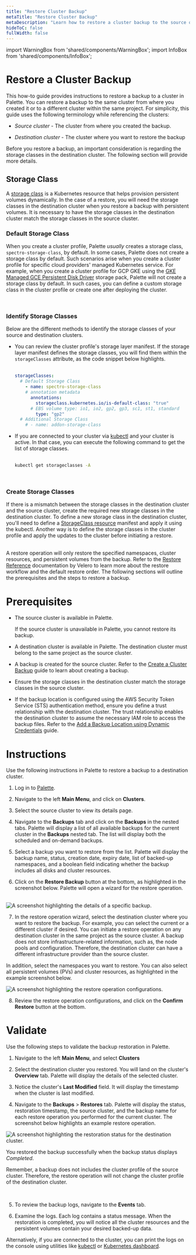 ```yaml
---
title: "Restore Cluster Backup"
metaTitle: "Restore Cluster Backup"
metaDescription: "Learn how to restore a cluster backup to the source or a different cluster."
hideToC: false
fullWidth: false
---
```


import WarningBox from 'shared/components/WarningBox';
import InfoBox from 'shared/components/InfoBox';

# Restore a Cluster Backup

This how-to guide provides instructions to restore a backup to a cluster in Palette. You can restore a backup to the same cluster from where you created it or to a different cluster within the same project. For simplicity, this guide uses the following terminology while referencing the clusters:
<br />

- *Source cluster* - The cluster from where you created the backup.


- *Destination cluster* - The cluster where you want to restore the backup


Before you restore a backup, an important consideration is regarding the storage classes in the destination cluster. The following section will provide more details. 
<br />

## Storage Class

A [storage class](https://kubernetes.io/docs/concepts/storage/storage-classes/) is a Kubernetes resource that helps provision persistent volumes dynamically. In the case of a restore, you will need the storage classes in the destination cluster when you restore a backup with persistent volumes. It is necessary to have the storage classes in the destination cluster match the storage classes in the source cluster. 
<br />

### Default Storage Class
When you create a cluster profile, Palette *usually* creates a storage class, `spectro-storage-class`, by default. In some cases, Palette does not create a storage class by default. Such scenarios arise when you create a cluster profile for specific cloud providers' managed Kubernetes service. For example, when you create a cluster profile for GCP GKE using the  [GKE Managed GCE Persistent Disk Driver](https://docs.spectrocloud.com/integrations/gce) storage pack, Palette will not create a storage class by default. In such cases, you can define a custom storage class in the cluster profile or create one after deploying the cluster. 

<br />

### Identify Storage Classes
Below are the different methods to identify the storage classes of your source and destination clusters. 
<br />

- You can review the cluster profile's storage layer manifest. If the storage layer manifest defines the storage classes, you will find them within the `storageClasses` attribute, as the code snippet below highlights. <br /> <br />

  ```yaml
  storageClasses: 
    # Default Storage Class
      - name: spectro-storage-class
      # annotation metadata
        annotations:
          storageclass.kubernetes.io/is-default-class: "true"
        # EBS volume type: io1, io2, gp2, gp3, sc1, st1, standard
          type: "gp2"
    # Additional Storage Class 
      # - name: addon-storage-class
  ```


- If you are connected to your cluster via [kubectl](/clusters/cluster-management/palette-webctl) and your cluster is active. In that case, you can execute the following command to get the list of storage classes. <br /> <br />

  ```bash
  kubectl get storageclasses -A
  ```

<br />

### Create Storage Classes
If there is a mismatch between the storage classes in the destination cluster and the source cluster, create the required new storage classes in the destination cluster. To define a new storage class in the destination cluster, you'll need to define a [StorageClass resource](https://kubernetes.io/docs/concepts/storage/storage-classes/#the-storageclass-resource) manifest and apply it using the kubectl. Another way is to define the storage classes in the cluster profile and apply the updates to the cluster before initiating a restore.  
<br />

A restore operation will only restore the specified namespaces, cluster resources, and persistent volumes from the backup. Refer to the [Restore Reference](https://velero.io/docs/main/restore-reference) documentation by Velero to learn more about the restore workflow and the default restore order. The following sections will outline the prerequisites and the steps to restore a backup.

# Prerequisites

- The source cluster is available in Palette. 
  <br />

  <WarningBox>

  If the source cluster is unavailable in Palette, you cannot restore its backup. 

  </WarningBox>


- A destination cluster is available in Palette. The destination cluster must belong to the same project as the source cluster. 


- A backup is created for the source cluster. Refer to the [Create a Cluster Backup](/clusters/cluster-management/backup-restore/create-backup) guide to learn about creating a backup. 


- Ensure the storage classes in the destination cluster match the storage classes in the source cluster. 


- If the backup location is configured using the AWS Security Token Service (STS) authentication method, ensure you define a trust relationship with the destination cluster. The trust relationship enables the destination cluster to assume the necessary IAM role to access the backup files. Refer to the [Add a Backup Location using Dynamic Credentials](/clusters/cluster-management/backup-restore/add-backup-location-sts) guide. 


# Instructions
Use the following instructions in Palette to restore a backup to a destination cluster. 
<br />

1. Log in to [Palette](https://console.spectrocloud.com/).


2. Navigate to the left **Main Menu**, and click on **Clusters**. 


3. Select the source cluster to view its details page.


4. Navigate to the **Backups** tab and click on the **Backups** in the nested tabs. Palette will display a list of all available backups for the current cluster in the **Backups** nested tab. The list will display both the scheduled and on-demand backups. 


5. Select a backup you want to restore from the list. Palette will display the backup name, status, creation date, expiry date, list of backed-up namespaces, and a boolean field indicating whether the backup includes all disks and cluster resources.  


6. Click on the **Restore Backup** button at the bottom, as highlighted in the screenshot below. Palette will open a wizard for the restore operation. <br /> <br />

  ![A screenshot highlighting the details of a specific backup.](/clusters_cluster-management_backup-restore_restore.png)



7. In the restore operation wizard, select the destination cluster where you want to restore the backup. For example, you can select the current or a different cluster if desired. You can initiate a restore operation on any destination cluster in the same project as the source cluster. A backup does not store infrastructure-related information, such as, the node pools and configuration. Therefore, the destination cluster can have a different infrastructure provider than the source cluster. 

  In addition, select the namespaces you want to restore. You can also select all persistent volumes (PVs) and cluster resources, as highlighted in the example screenshot below.

  ![A screenshot highlighting the restore operation configurations.](/clusters_cluster-management_backup-restore_confirm-restore.png)


8. Review the restore operation configurations, and click on the **Confirm Restore** button at the bottom. 



# Validate

Use the following steps to validate the backup restoration in Palette.
<br />

1. Navigate to the left **Main Menu**, and select **Clusters** 


2. Select the destination cluster you restored. You will land on the cluster's **Overview** tab. Palette will display the details of the selected cluster. 


3. Notice the cluster's **Last Modified** field. It will display the timestamp when the cluster is last modified. 


4. Navigate to the **Backups** > **Restores** tab. Palette will display the status, restoration timestamp, the source cluster, and the backup name for each restore operation you performed for the current cluster. The screenshot below highlights an example restore operation.  

  ![A screenshot highlighting the restoration status for the destination cluster.](/clusters_cluster-management_backup-restore_verify-restore.png)

  You restored the backup successfully when the backup status displays *Completed*.
  <br />
  <InfoBox>

  Remember, a backup does not includes the cluster profile of the source cluster. Therefore, the restore operation will not change the cluster profile of the destination cluster.

  </InfoBox>
  <br />


5. To review the backup logs, navigate to the **Events** tab. 


6. Examine the logs. Each log contains a status message. When the restoration is completed, you will notice all the cluster resources and the persistent volumes contain your desired backed-up data. 

  Alternatively, if you are connected to the cluster, you can print the logs on the console using utilities like [kubectl](/clusters/cluster-management/palette-webctl) or [Kubernetes dashboard](/integrations/kubernetes-dashboard). 